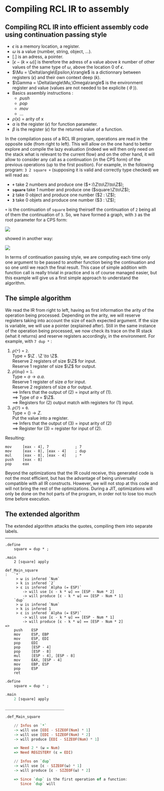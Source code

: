 # Compiling RCL IR to assembly

## Compiling RCL IR into efficient assembly code using continuation passing style

- $\epsilon$ is a memory location, a register.
- $\omega$ is a value (number, string, object, ...).
- $[.]$ is an adress, a pointer.
- $[\epsilon-(k \times \omega)]$ is therefore the adress of a value above $k$ number of other values of the same type of $\omega$, above the location $0$ of $\epsilon$.
- $\Mu = \Delta\langle\Epsilon,k\rangle$ is a dictionnary between registers ($\epsilon$) and their own context deep ($k$).
- $\Gamma = \Delta\langle\Mu,\Omega\rangle$ is the environment register and value (values are not needed to be explicite ( $\theta$ )).
- Basics assembly instructions :
    - $push$
    - $pop$
    - $mov$
    - $...$
- $\rho$(x) = arity of x
- $\alpha$ is the register ($\epsilon$) for function parameter.
- $\beta$ is the register ($\epsilon$) for the returned value of a function.

In the compilation pass of a RCL IR program, operations are read in the opposite side (from right to left). This will allow on the one hand to better explore and compile the lazy evaluation (indeed we will then only need on the stack what is relevant to the current flow) and on the other hand, it will allow to consider any call as a continuation (in the CPS form) of the previous operations (up to the first position). For example, in the following program: `3 2 square +` (supposing it is valid and correctly type checked) we will read as:
- **`+`** take 2 numbers and produce one ($+:(\Z\to\Z)\to\Z$);
- **`square`** take 1 number and produce one ($square:\Z\to\Z$);
- **`2`** take 0 object and produce one number ($2 : \Z$);
- **`3`** take 0 objets and produce one number ($3 : \Z$);

`+` is the continuation of `square` being theirself the continuation of `2` being all of them the continuation of `3`. So, we have formed a graph, with `3` as the root parameter for a CPS form:

![](iugiusdhf.png)

showed in another way:

![](oidf.png)

In terms of continuation passing style, we are computing each time only one argument to be passed to another function being the continuation and so one until we reach the final result. This case of simple addition with function call is really trivial in practice and is of course managed easier, but this example will give us a first simple approach to understand the algorithm.

## The simple algorithm

We read the IR from right to left, having as first information the arity of the operation being processed. Depending on the arity, we will reserve registers taking into account the size of each expected argument. If the size is variable, we will use a pointer (explained after). Still in the same instance of the operation being processed, we now check its trace on the IR stack (what it returns) and reserve registers accordingly, in the environment. For example, with `7 dup *` :
1) $\rho$(`*`) = `2`. </br>
  Type = $\Z . \Z \to \Z$. </br>
  Reserve 2 registers of size $\Z$ for input. </br>
  Reserve 1 register of size $\Z$ for output. </br>
2) $\rho$(`dup`) = `1`. </br>
  Type = $a \to a.a$. </br>
  Reserve 1 register of size $a$ for input. </br>
  Reserve 2 registers of size $a$ for output. </br>
  $\implies$ Infers that the output of (2) = input arity of (1). </br>
  $\implies$ Type of $a$ = $\Z$. </br>
  $\implies$ Registers for (2) output match with registers for (1) input.
3) $\rho$(`7`) = `0`. </br>
   Type = $() \to Z$. </br>
   Put the value into a register. </br>
   $\implies$ Infers that the output of (3) = input arity of (2) </br> $\implies$ Register for (3) = register for input of (2).

Resulting:

```
mov     [eax - 4], 7            ; 7
mov     [eax - 8], [eax - 4]    ; dup
mul     [eax - 8], [eax - 4]    ; *
push    [eax - 8]
pop     eax
```

Beyond the optimizations that the IR could receive, this generated code is not the most efficient, but has the advantage of being universally compatible with all IR constructs. However, we will not stop at this code and will not bring the rest of the optimizations. During a JIT, optimizations will only be done on the hot parts of the program, in order not to lose too much time before execution.

## The extended algorithm
The extended algorithm attacks the quotes, compiling them into separate labels.



___

```
.define
    square = dup * ;

.main
    2 [square] apply
```

```
def_Main_square
:   `*`
     > ω is infered `Num`
     > k is infered `2`
     > ε is infered `Alpha (= ESP)`
        -> will use [ε - k * ω] == [ESP - Num * 2]
        -> will produce [ε - k * ω] == [ESP - Num * 1]
    `dup`
     > ω is infered `Num`
     > k is infered 1
     > ε is infered `Alpha (= ESP)`
        -> will use [ε - k * ω] == [ESP - Num * 1]
        -> will produce [ε - k * ω] == [ESP - Num * 2]
=>
    push    ESP
    mov     ESP, EBP
    mov     ESP, EDI
    pop     EDI
    pop     [ESP - 4]
    pop     [ESP - 8]
    mul     [ESP - 4], [ESP - 8]
    mov     EAX, [ESP - 4]
    mov     EBP, ESP
    pop     ESP
    ret
```

```haskell
.define
    square = dup * ;

.main
    2 [square] apply

___________________________

.def_Main_square

    // Infos on `*`
    -> will use [EDI - SIZEOF(Num) * 1]
    -> will use [EDI - SIZEOF(Num) * 2]
    -> will produce [EDI - SIZEOF(Num) * 1]

    => Need 2 * (ω = Num)
    => Need REGISTERY (ε = EDI)

    // Infos on `dup`
    -> will use [ε - SIZEOF(ω) * 1]
    -> will produce [ε - SIZEOF(ω) * 2]

    => Since `dup` is the first operation of a function:
       Since `dup` will 
```